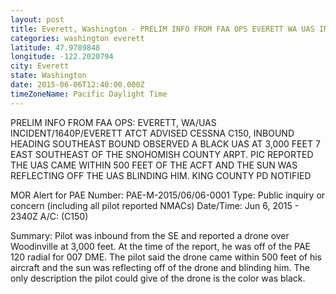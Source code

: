 ```yaml
---
layout: post
title: Everett, Washington - PRELIM INFO FROM FAA OPS EVERETT WA UAS INCIDENT 1640P EVERETT ATCT ADVISED CESSNA C150
categories: washington everett
latitude: 47.9789848
longitude: -122.2020794
city: Everett
state: Washington
date: 2015-06-06T12:40:00.000Z
timeZoneName: Pacific Daylight Time
---
```


PRELIM INFO FROM FAA OPS: EVERETT, WA/UAS INCIDENT/1640P/EVERETT ATCT ADVISED CESSNA C150, INBOUND HEADING SOUTHEAST BOUND OBSERVED A BLACK UAS AT 3,000 FEET 7 EAST SOUTHEAST OF THE SNOHOMISH COUNTY ARPT. PIC REPORTED THE UAS CAME WITHIN 500 FEET OF THE ACFT AND THE SUN WAS REFLECTING OFF THE UAS BLINDING HIM. KING COUNTY PD NOTIFIED 



MOR Alert for PAE
Number: PAE-M-2015/06/06-0001
Type: Public inquiry or concern (including all pilot reported NMACs)
Date/Time: Jun 6, 2015 - 2340Z
A/C: (C150)

Summary: Pilot was inbound from the SE and reported a drone over Woodinville at 3,000 feet. At the time of the report, he was off of the PAE 120 radial for 007 DME. The pilot said the drone came within 500 feet of his aircraft and the sun was reflecting off of the drone and blinding him. The only description the pilot could give of the drone is the color was black. 